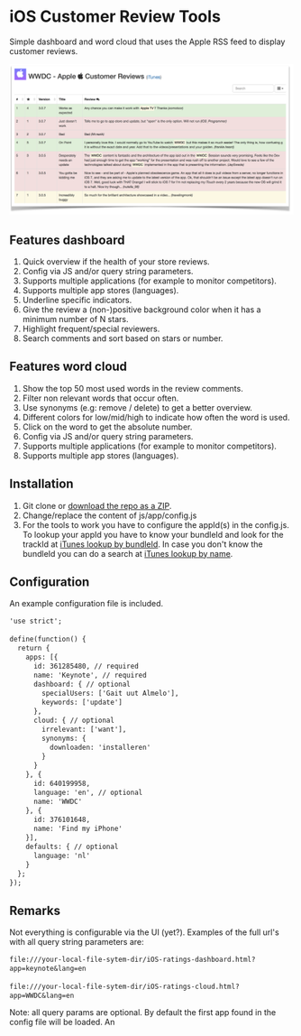 # iOS Customer Review Tools

Simple dashboard and word cloud that uses the Apple RSS feed to display customer reviews.

![alt tag](img/example.png)

## Features dashboard

1. Quick overview if the health of your store reviews.
1. Config via JS and/or query string parameters.
1. Supports multiple applications (for example to monitor competitors).
1. Supports multiple app stores (languages).
1. Underline specific indicators.
1. Give the review a (non-)positive background color when it has a minimum number of N stars.
1. Highlight frequent/special reviewers.
1. Search comments and sort based on stars or number.

## Features word cloud

1. Show the top 50 most used words in the review comments.
1. Filter non relevant words that occur often.
1. Use synonyms (e.g: remove / delete) to get a better overview.
1. Different colors for low/mid/high to indicate how often the word is used.
1. Click on the word to get the absolute number.
1. Config via JS and/or query string parameters.
1. Supports multiple applications (for example to monitor competitors).
1. Supports multiple app stores (languages).

## Installation

1. Git clone or [download the repo as a ZIP](https://github.com/martijnhazebroek/iOS-customer-review-dashboard/archive/master.zip).
1. Change/replace the content of js/app/config.js
1. For the tools to work you have to configure the appId(s) in the config.js. To lookup your appId you have to know your bundleId and look for the trackId at [iTunes lookup by bundleId](https://itunes.apple.com/lookup?bundleId={insert_bundle_id_here}). In case you don't know the bundleId you can do a search at [iTunes lookup by name](https://itunes.apple.com/search?media=software&term={insert_app_name_here}).

## Configuration
An example configuration file is included.

    'use strict';

    define(function() {
      return {
        apps: [{
          id: 361285480, // required
          name: 'Keynote', // required
          dashboard: { // optional
            specialUsers: ['Gait uut Almelo'],
            keywords: ['update']
          },
          cloud: { // optional
            irrelevant: ['want'],
            synonyms: {
              downloaden: 'installeren'
            }
          }
        }, {
          id: 640199958,
          language: 'en', // optional
          name: 'WWDC'
        }, {
          id: 376101648,
          name: 'Find my iPhone'
        }],
        defaults: { // optional
          language: 'nl'
        }
      };
    });

## Remarks

Not everything is configurable via the UI (yet?). Examples of the full url's with all query string parameters are:

    file:///your-local-file-sytem-dir/iOS-ratings-dashboard.html?app=keynote&lang=en

    file:///your-local-file-sytem-dir/iOS-ratings-cloud.html?app=WWDC&lang=en

Note: all query params are optional. By default the first app found in the config file will be loaded. An
